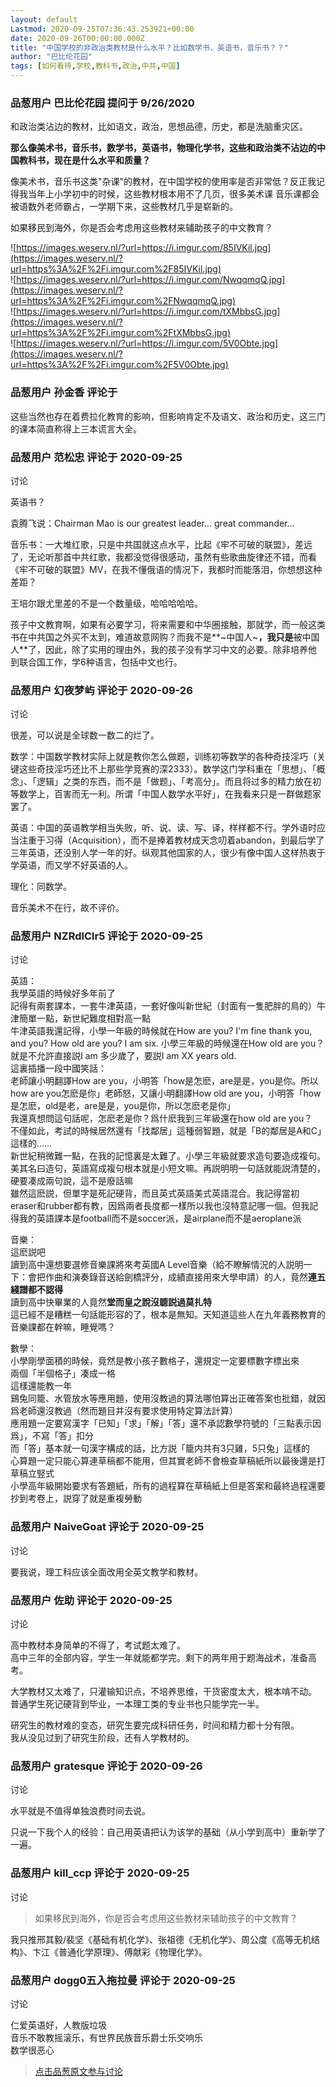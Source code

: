 ```yaml
---
layout: default
Lastmod: 2020-09-25T07:36:43.253921+00:00
date: 2020-09-26T00:00:00.000Z
title: "中国学校的非政治类教材是什么水平？比如数学书，英语书，音乐书？？"
author: "巴比伦花园"
tags: [如何看待,学校,教科书,政治,中共,中国]
---
```



### 品葱用户 **巴比伦花园** 提问于 9/26/2020
    
和政治类沾边的教材，比如语文，政治，思想品德，历史，都是洗脑重灾区。  
  
**那么像美术书，音乐书，数学书，英语书，物理化学书，这些和政治类不沾边的中国教科书，现在是什么水平和质量？**  
  
像美术书，音乐书这类"杂课"的教材，在中国学校的使用率是否非常低？反正我记得我当年上小学初中的时候，这些教材根本用不了几页，很多美术课 音乐课都会被语数外老师霸占，一学期下来，这些教材几乎是崭新的。  
  
如果移民到海外，你是否会考虑用这些教材来辅助孩子的中文教育？  
  
![https://images.weserv.nl/?url=https://i.imgur.com/85IVKil.jpg](https://images.weserv.nl/?url=https%3A%2F%2Fi.imgur.com%2F85IVKil.jpg)  
![https://images.weserv.nl/?url=https://i.imgur.com/NwqqmqQ.jpg](https://images.weserv.nl/?url=https%3A%2F%2Fi.imgur.com%2FNwqqmqQ.jpg)  
![https://images.weserv.nl/?url=https://i.imgur.com/tXMbbsG.jpg](https://images.weserv.nl/?url=https%3A%2F%2Fi.imgur.com%2FtXMbbsG.jpg)  
![https://images.weserv.nl/?url=https://i.imgur.com/5V0Obte.jpg](https://images.weserv.nl/?url=https%3A%2F%2Fi.imgur.com%2F5V0Obte.jpg)
    
                

### 品葱用户 **孙金香** 评论于 
        
这些当然也存在着费拉化教育的影响，但影响肯定不及语文、政治和历史，这三门的课本简直称得上三本谎言大全。
        
                

### 品葱用户 **范松忠** 评论于 2020-09-25
讨论

        
英语书？  
  
袁腾飞说：Chairman Mao is our greatest leader... great commander...  
  
音乐书：一大堆红歌，只是中共国就这点水平，比起《牢不可破的联盟》，差远了，无论听那首中共红歌，我都没觉得很感动，虽然有些歌曲旋律还不错，而看《牢不可破的联盟》MV，在我不懂俄语的情况下，我都时而能落泪，你想想这种差距？  
  
王培尔跟尤里差的不是一个数量级，哈哈哈哈哈。  
  
孩子中文教育啊，如果有必要学习，将来需要和中华圈接触，那就学，而一般这类书在中共国之外买不太到，难道故意网购？而我不是**~中国人~**，我只是**被中国人**了，因此，除了实用的理由外，我的孩子没有学习中文的必要。除非培养他到联合国工作，学6种语言，包括中文也行。
        
                

### 品葱用户 **幻夜梦屿** 评论于 2020-09-26
讨论

        
很差，可以说是全球数一数二的烂了。  
  
数学：中国数学教材实际上就是教你怎么做题，训练初等数学的各种奇技淫巧（关键这些奇技淫巧还比不上那些学竞赛的深2333）。数学这门学科重在「思想」、「概念」、「逻辑」之类的东西，而不是「做题」、「考高分」。而且将过多的精力放在初等数学上，百害而无一利。所谓「中国人数学水平好」，在我看来只是一群做题家罢了。  
  
英语：中国的英语教学相当失败，听、说、读、写、译，样样都不行。学外语时应当注重于习得（Acquisition），而不是捧着教材成天念叨着abandon，到最后学了三年英语，还没别人学一年的好。纵观其他国家的人，很少有像中国人这样热衷于学英语，而又学不好英语的人。  
  
理化：同数学。  
  
音乐美术不在行，故不评价。
        
                

### 品葱用户 **NZRdlClr5** 评论于 2020-09-25
讨论

        
英語：  
我學英語的時候好多年前了  
記得有兩套課本，一套牛津英語，一套好像叫新世紀（封面有一隻肥胖的鳥的）牛津簡單一點，新世紀難度相對高一點  
牛津英語我還記得，小學一年級的時候就在How are you? I'm fine thank you, and you? How old are you? I am six. 小學三年級的時候還在How old are you？就是不允許直接説I am 多少歲了，要説I am XX years old.  
這裏插播一段中國笑話：  
老師讓小明翻譯How are you，小明答「how是怎麽，are是是，you是你。所以how are you怎麽是你」老師怒，又讓小明翻譯How old are you，小明答「how是怎麽，old是老，are是是，you是你，所以怎麽老是你」  
我還真想問這句話呢，怎麽老是你？爲什麽我到三年級還在how old are you？  
不僅如此，考試的時候居然還有「找鄰居」這種弱智題，就是「B的鄰居是A和C」這樣的……  
新世紀稍微難一點，在我的記憶裏是太難了。小學三年級就要求造句要造成複句。美其名曰造句，英語寫成複句根本就是小短文嘛。再説明明一句話就能説清楚的，硬要凑成兩句說，這不是廢話嘛  
雖然這麽説，但單字是死記硬背，而且英式英語美式英語混合。我記得當初eraser和rubber都有教，因爲兩者長度都一樣所以我也沒特意記哪一個。但我記得我的英語課本是football而不是soccer派，是airplane而不是aeroplane派  
  
音樂：  
這麽説吧  
讀到高中還想要選修音樂課將來考英國A Level音樂（給不瞭解情況的人説明一下：會把作曲和演奏錄音送給劍橋評分，成績直接用來大學申請）的人，竟然**連五綫譜都不認得**  
讀到高中快畢業的人竟然**堂而皇之說沒聼説過莫扎特**  
這已經不是糟糕一句話能形容的了，根本是無知。天知道這些人在九年義務教育的音樂課都在幹嘛，睡覺嗎？  
  
數學：  
小學剛學面積的時候，竟然是教小孩子數格子，還規定一定要標數字標出來  
兩個「半個格子」凑成一格  
這樣還能教一年  
鷄兔同籠、水管放水等應用題，使用沒教過的算法哪怕算出正確答案也批錯，就因爲老師還沒教過（然而題目并沒有要求使用特定算法計算）  
應用題一定要寫漢字「已知」「求」「解」「答」還不承認數學符號的「三點表示因爲」，不寫「答」扣分  
而「答」基本就一句漢字構成的話，比方説「籠内共有3只雞，5只兔」這樣的  
心算題一定只能心算連草稿都不能用，但其實老師不會檢查草稿紙所以最後還是打草稿立竪式  
小學高年級開始要求有答題紙，所有的過程算在草稿紙上但是答案和最終過程還要抄到考卷上，説穿了就是重複勞動
        
                

### 品葱用户 **NaiveGoat** 评论于 2020-09-25
 讨论

        
要我说，理工科应该全面改用全英文教学和教材。
        
                

### 品葱用户 **佐助** 评论于 2020-09-25
讨论

        
高中教材本身简单的不得了，考试题太难了。  
高中三年的全部内容，学生一年就能都学完。剩下的两年用于题海战术，准备高考。  
  
大学教材又太难了，只灌输知识点，不培养思维，干货密度太大，根本啃不动。  
普通学生死记硬背到毕业，一本理工类的专业书也只能学完一半。  
  
研究生的教材难的变态，研究生要完成科研任务，时间和精力都十分有限。  
我从没见过到了研究生阶段，还有人学教材的。
        
                

### 品葱用户 **gratesque** 评论于 2020-09-26
讨论

        
水平就是不值得单独浪费时间去说。  
  
只说一下我个人的经验：自己用英语把认为该学的基础（从小学到高中）重新学了一遍。
        
                

### 品葱用户 **kill_ccp** 评论于 2020-09-25
讨论

        
> 如果移民到海外，你是否会考虑用这些教材来辅助孩子的中文教育？

  
我只推邢其毅/裴坚《基础有机化学》、张祖德《无机化学》、周公度《高等无机结构》、卞江《普通化学原理》、傅献彩《物理化学》。
        
                

### 品葱用户 **dogg0五入拖拉曼** 评论于 2020-09-25
讨论

        
仁爱英语好，人教版垃圾  
音乐不敢教摇滚乐，有世界民族音乐爵士乐交响乐  
数学很恶心
        
                





> [点击品葱原文参与讨论](https://pincong.rocks/question/31440)

